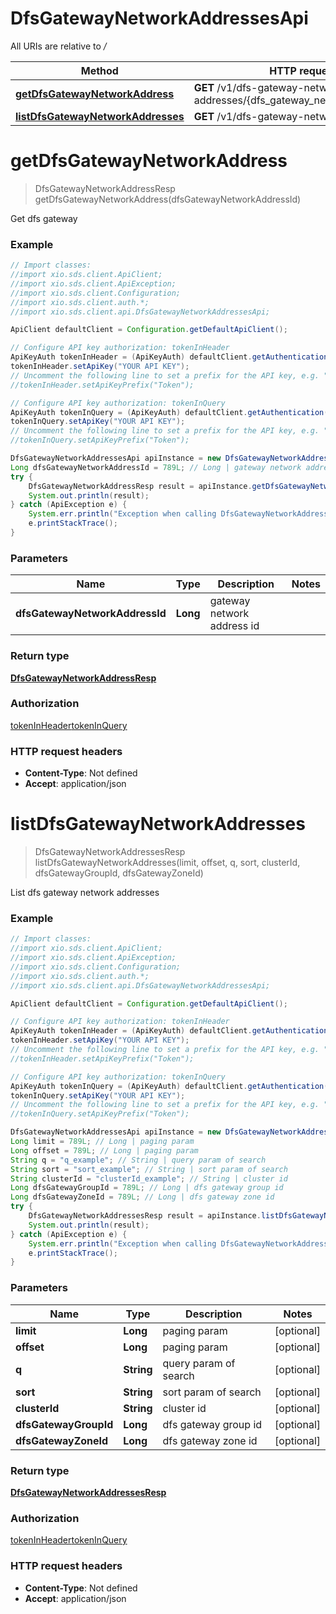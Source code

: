 # DfsGatewayNetworkAddressesApi

All URIs are relative to */*

Method | HTTP request | Description
------------- | ------------- | -------------
[**getDfsGatewayNetworkAddress**](DfsGatewayNetworkAddressesApi.md#getDfsGatewayNetworkAddress) | **GET** /v1/dfs-gateway-network-addresses/{dfs_gateway_network_address_id} | 
[**listDfsGatewayNetworkAddresses**](DfsGatewayNetworkAddressesApi.md#listDfsGatewayNetworkAddresses) | **GET** /v1/dfs-gateway-network-addresses/ | 

<a name="getDfsGatewayNetworkAddress"></a>
# **getDfsGatewayNetworkAddress**
> DfsGatewayNetworkAddressResp getDfsGatewayNetworkAddress(dfsGatewayNetworkAddressId)



Get dfs gateway

### Example
```java
// Import classes:
//import xio.sds.client.ApiClient;
//import xio.sds.client.ApiException;
//import xio.sds.client.Configuration;
//import xio.sds.client.auth.*;
//import xio.sds.client.api.DfsGatewayNetworkAddressesApi;

ApiClient defaultClient = Configuration.getDefaultApiClient();

// Configure API key authorization: tokenInHeader
ApiKeyAuth tokenInHeader = (ApiKeyAuth) defaultClient.getAuthentication("tokenInHeader");
tokenInHeader.setApiKey("YOUR API KEY");
// Uncomment the following line to set a prefix for the API key, e.g. "Token" (defaults to null)
//tokenInHeader.setApiKeyPrefix("Token");

// Configure API key authorization: tokenInQuery
ApiKeyAuth tokenInQuery = (ApiKeyAuth) defaultClient.getAuthentication("tokenInQuery");
tokenInQuery.setApiKey("YOUR API KEY");
// Uncomment the following line to set a prefix for the API key, e.g. "Token" (defaults to null)
//tokenInQuery.setApiKeyPrefix("Token");

DfsGatewayNetworkAddressesApi apiInstance = new DfsGatewayNetworkAddressesApi();
Long dfsGatewayNetworkAddressId = 789L; // Long | gateway network address id
try {
    DfsGatewayNetworkAddressResp result = apiInstance.getDfsGatewayNetworkAddress(dfsGatewayNetworkAddressId);
    System.out.println(result);
} catch (ApiException e) {
    System.err.println("Exception when calling DfsGatewayNetworkAddressesApi#getDfsGatewayNetworkAddress");
    e.printStackTrace();
}
```

### Parameters

Name | Type | Description  | Notes
------------- | ------------- | ------------- | -------------
 **dfsGatewayNetworkAddressId** | **Long**| gateway network address id |

### Return type

[**DfsGatewayNetworkAddressResp**](DfsGatewayNetworkAddressResp.md)

### Authorization

[tokenInHeader](../README.md#tokenInHeader)[tokenInQuery](../README.md#tokenInQuery)

### HTTP request headers

 - **Content-Type**: Not defined
 - **Accept**: application/json

<a name="listDfsGatewayNetworkAddresses"></a>
# **listDfsGatewayNetworkAddresses**
> DfsGatewayNetworkAddressesResp listDfsGatewayNetworkAddresses(limit, offset, q, sort, clusterId, dfsGatewayGroupId, dfsGatewayZoneId)



List dfs gateway network addresses

### Example
```java
// Import classes:
//import xio.sds.client.ApiClient;
//import xio.sds.client.ApiException;
//import xio.sds.client.Configuration;
//import xio.sds.client.auth.*;
//import xio.sds.client.api.DfsGatewayNetworkAddressesApi;

ApiClient defaultClient = Configuration.getDefaultApiClient();

// Configure API key authorization: tokenInHeader
ApiKeyAuth tokenInHeader = (ApiKeyAuth) defaultClient.getAuthentication("tokenInHeader");
tokenInHeader.setApiKey("YOUR API KEY");
// Uncomment the following line to set a prefix for the API key, e.g. "Token" (defaults to null)
//tokenInHeader.setApiKeyPrefix("Token");

// Configure API key authorization: tokenInQuery
ApiKeyAuth tokenInQuery = (ApiKeyAuth) defaultClient.getAuthentication("tokenInQuery");
tokenInQuery.setApiKey("YOUR API KEY");
// Uncomment the following line to set a prefix for the API key, e.g. "Token" (defaults to null)
//tokenInQuery.setApiKeyPrefix("Token");

DfsGatewayNetworkAddressesApi apiInstance = new DfsGatewayNetworkAddressesApi();
Long limit = 789L; // Long | paging param
Long offset = 789L; // Long | paging param
String q = "q_example"; // String | query param of search
String sort = "sort_example"; // String | sort param of search
String clusterId = "clusterId_example"; // String | cluster id
Long dfsGatewayGroupId = 789L; // Long | dfs gateway group id
Long dfsGatewayZoneId = 789L; // Long | dfs gateway zone id
try {
    DfsGatewayNetworkAddressesResp result = apiInstance.listDfsGatewayNetworkAddresses(limit, offset, q, sort, clusterId, dfsGatewayGroupId, dfsGatewayZoneId);
    System.out.println(result);
} catch (ApiException e) {
    System.err.println("Exception when calling DfsGatewayNetworkAddressesApi#listDfsGatewayNetworkAddresses");
    e.printStackTrace();
}
```

### Parameters

Name | Type | Description  | Notes
------------- | ------------- | ------------- | -------------
 **limit** | **Long**| paging param | [optional]
 **offset** | **Long**| paging param | [optional]
 **q** | **String**| query param of search | [optional]
 **sort** | **String**| sort param of search | [optional]
 **clusterId** | **String**| cluster id | [optional]
 **dfsGatewayGroupId** | **Long**| dfs gateway group id | [optional]
 **dfsGatewayZoneId** | **Long**| dfs gateway zone id | [optional]

### Return type

[**DfsGatewayNetworkAddressesResp**](DfsGatewayNetworkAddressesResp.md)

### Authorization

[tokenInHeader](../README.md#tokenInHeader)[tokenInQuery](../README.md#tokenInQuery)

### HTTP request headers

 - **Content-Type**: Not defined
 - **Accept**: application/json

